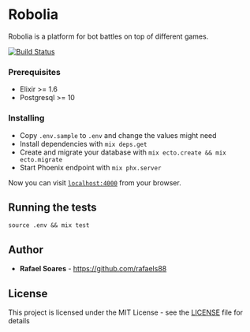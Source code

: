 # Robolia

Robolia is a platform for bot battles on top of different games.

[![Build Status](https://travis-ci.org/Robolia/robolia.svg?branch=master)](https://travis-ci.org/Robolia/robolia)

### Prerequisites

* Elixir >= 1.6
* Postgresql >= 10

### Installing

* Copy `.env.sample` to `.env` and change the values might need
* Install dependencies with `mix deps.get`
* Create and migrate your database with `mix ecto.create && mix ecto.migrate`
* Start Phoenix endpoint with `mix phx.server`

Now you can visit [`localhost:4000`](http://localhost:4000) from your browser.

## Running the tests

`source .env && mix test`

## Author

* **Rafael Soares** - https://github.com/rafaels88

## License

This project is licensed under the MIT License - see the [LICENSE](LICENSE) file for details
